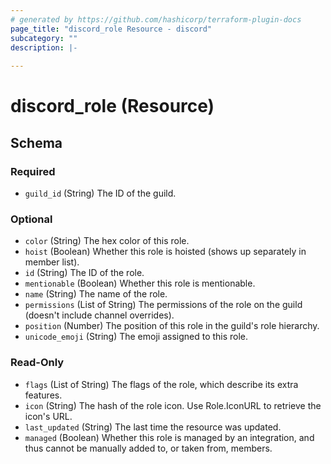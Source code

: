 ```yaml
---
# generated by https://github.com/hashicorp/terraform-plugin-docs
page_title: "discord_role Resource - discord"
subcategory: ""
description: |-
  
---
```


# discord_role (Resource)





<!-- schema generated by tfplugindocs -->
## Schema

### Required

- `guild_id` (String) The ID of the guild.

### Optional

- `color` (String) The hex color of this role.
- `hoist` (Boolean) Whether this role is hoisted (shows up separately in member list).
- `id` (String) The ID of the role.
- `mentionable` (Boolean) Whether this role is mentionable.
- `name` (String) The name of the role.
- `permissions` (List of String) The permissions of the role on the guild (doesn't include channel overrides).
- `position` (Number) The position of this role in the guild's role hierarchy.
- `unicode_emoji` (String) The emoji assigned to this role.

### Read-Only

- `flags` (List of String) The flags of the role, which describe its extra features.
- `icon` (String) The hash of the role icon. Use Role.IconURL to retrieve the icon's URL.
- `last_updated` (String) The last time the resource was updated.
- `managed` (Boolean) Whether this role is managed by an integration, and thus cannot be manually added to, or taken from, members.
